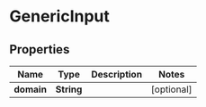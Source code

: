 

# GenericInput


## Properties

| Name | Type | Description | Notes |
|------------ | ------------- | ------------- | -------------|
|**domain** | **String** |  |  [optional] |



